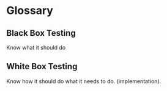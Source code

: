 # Glossary

## Black Box Testing
Know what it should do

## White Box Testing
Know how it should do what it needs to do. (implementation).